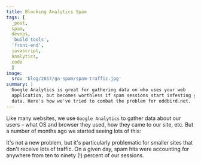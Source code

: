 ```yaml
---
title: Blocking Analytics Spam
tags: [
  _post,
  spam,
  devops,
  'build tools',
  'front-end',
  javascript,
  analytics,
  code
  ]
image:
  src: 'blog/2017/ga-spam/spam-traffic.jpg'
summary: |
  Google Analytics is great for gathering data on who uses your web
  application, but becomes worthless if spam sessions start infesting your
  data. Here's how we've tried to combat the problem for oddbird.net.
---
```


Like many websites, we use `Google Analytics` to gather data about our users –
what OS and browser they used, how they came to our site, etc. But a number of
months ago we started seeing lots of this:

It's not a new problem, but it's particularly problematic for smaller sites
that don't receive lots of traffic. On a given day, spam hits were accounting
for anywhere from ten to ninety (!) percent of our sessions.
